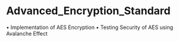 # Advanced_Encryption_Standard
•	Implementation of AES Encryption
•	Testing Security of AES using Avalanche Effect
